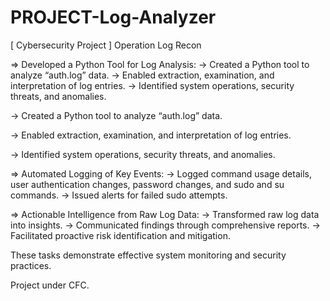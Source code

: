 # PROJECT-Log-Analyzer

[ Cybersecurity Project ]
Operation Log Recon

=> Developed a Python Tool for Log Analysis:
  -> Created a Python tool to analyze “auth.log” data.
  -> Enabled extraction, examination, and interpretation of log entries.
  -> Identified system operations, security threats, and anomalies.

  -> Created a Python tool to analyze “auth.log” data.

  -> Enabled extraction, examination, and interpretation of log entries.

  -> Identified system operations, security threats, and anomalies.

=> Automated Logging of Key Events:
  -> Logged command usage details, user authentication changes, password changes, and sudo and su commands.
  -> Issued alerts for failed sudo attempts.

=> Actionable Intelligence from Raw Log Data:
  -> Transformed raw log data into insights.
  -> Communicated findings through comprehensive reports.
  -> Facilitated proactive risk identification and mitigation.
  
These tasks demonstrate effective system monitoring and security practices.

Project under CFC.

